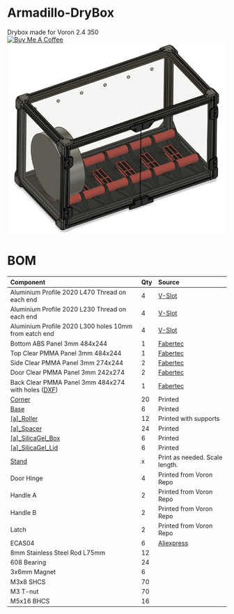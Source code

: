 # Armadillo-DryBox
Drybox made for Voron 2.4 350 <br />
<a href="https://www.buymeacoffee.com/gnierad" target="_blank"><img src="https://www.buymeacoffee.com/assets/img/custom_images/orange_img.png" alt="Buy Me A Coffee" style="height: 41px !important;width: 174px !important;box-shadow: 0px 3px 2px 0px rgba(190, 190, 190, 0.5) !important;-webkit-box-shadow: 0px 3px 2px 0px rgba(190, 190, 190, 0.5) !important;" ></a><br />
![Armadillo](IMG/Armadillo.png)

# BOM
| Component | Qty | Source |
| :--- | :--- | :--- |
| Aluminium Profile 2020 L470 Thread on each end | 4 | [V-Slot](https://www.v-slot.pl/pl/p/Profil-aluminiowy-konstrukcyjny-V-Slot-2020-Na-wymiar-BLACK/906) |
| Aluminium Profile 2020 L230 Thread on each end | 4 | [V-Slot](https://www.v-slot.pl/pl/p/Profil-aluminiowy-konstrukcyjny-V-Slot-2020-Na-wymiar-BLACK/906) |
| Aluminium Profile 2020 L300 holes 10mm from eatch end | 4 | [V-Slot](https://www.v-slot.pl/pl/p/Profil-aluminiowy-konstrukcyjny-V-Slot-2020-Na-wymiar-BLACK/906) |
| Bottom ABS Panel 3mm 484x244 | 1 | [Fabertec](https://plyty.fabertec.pl/pl/p/Plyta-ABS-czarna-z-moletem/432)|
| Top Clear PMMA Panel 3mm 484x244 | 1 | [Fabertec](https://plyty.fabertec.pl/PMMA-plexi-bezbarwna)|
| Side Clear PMMA Panel 3mm 274x244 | 2 | [Fabertec](https://plyty.fabertec.pl/PMMA-plexi-bezbarwna)|
| Door Clear PMMA Panel 3mm 242x274 | 2 | [Fabertec](https://plyty.fabertec.pl/PMMA-plexi-bezbarwna)|
| Back Clear PMMA Panel 3mm  484x274 with holes ([DXF](DXF/Back_Panel_484x274.dxf)) | 1 | [Fabertec](https://plyty.fabertec.pl/PMMA-plexi-bezbarwna)|
| [Corner](STL/Corner.stl) | 20 | Printed |
| [Base](STL/Base.stl) | 6 | Printed |
| [\[a\]_Roller](STL/[a]_Roller.stl) | 12 | Printed with supports |
| [\[a\]_Spacer](STL/[a]_Spacer.stl) | 24 | Printed |
| [\[a\]_SilicaGel_Box](STL/[a]_SilicaGel_Box.stl) | 6 | Printed |
| [\[a\]_SilicaGel_Lid](STL/[a]_SilicaGel_Lid.stl) | 6 | Printed |
| [Stand](STL/Stand.stl) | x | Print as needed. Scale length. |
| Door Hinge | 4 | Printed from Voron Repo |
| Handle A | 2 | Printed from Voron Repo |
| Handle B | 2 | Printed from Voron Repo |
| Latch | 2 | Printed from Voron Repo |
| ECAS04 | 6 | [Aliexpress](https://pl.aliexpress.com/item/1005005622840354.html?spm=a2g0o.order_list.order_list_main.15.67e51c24oUo2OH&gatewayAdapt=glo2pol) |
| 8mm Stainless Steel Rod L75mm | 12 | |
| 608 Bearing | 24 | |
| 3x6mm Magnet | 6 | |
| M3x8 SHCS | 70 | |
| M3 T-nut | 70 | |
| M5x16 BHCS | 16 | |

#

